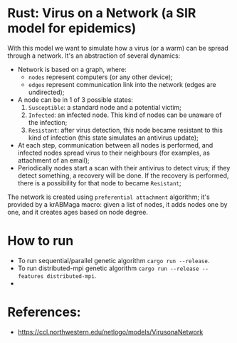 # Rust: Virus on a Network (a SIR model for epidemics)

With this model we want to simulate how a virus (or a warm) can be spread through a network. It's an abstraction of several dynamics:
- Network is based on a graph, where:
  - `nodes` represent computers (or any other device);
  - `edges` represent communication link into the network (edges are undirected);
- A node can be in 1 of 3 possible states:
  1. `Susceptible`: a standard node and a potential victim;
  2. `Infected`: an infected node. This kind of nodes can be unaware of the infection;
  3. `Resistant`: after virus detection, this node became resistant to this kind of infection (this state simulates an antivirus update);
- At each step, communication between all nodes is performed, and infected nodes spread virus to their neighbours (for examples, as attachment of an email);
- Periodically nodes start a scan with their antivirus to detect virus; if they detect something, a recovery will be done. If the recovery is performed, there is a possibility for that node to became `Resistant`;

The network is created using `preferential attachment` algorithm; it's provided by a krABMaga macro: given a list of nodes, it adds nodes one by one, and it creates ages based on node degree.



# How to run
- To run sequential/parallel genetic algorithm `cargo run --release`.
- To run distributed-mpi genetic algorithm `cargo run --release --features distributed-mpi`.
- 

# References:
- https://ccl.northwestern.edu/netlogo/models/VirusonaNetwork